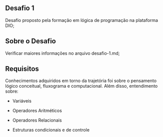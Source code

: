 ## Desafio 1

Desafio proposto pela formação em lógica de programação na plataforma DIO;

## Sobre o Desafio

Verificar maiores informações no arquivo desafio-1.md;

## Requisitos

Conhecimentos adquiridos em torno da trajetória foi sobre o pensamento lógico conceitual, fluxograma e computacional.
Além disso, entendimento sobre:

- Variáveis

- Operadores Aritméticos

- Operadores Relacionais

- Estruturas condicionais e de controle
